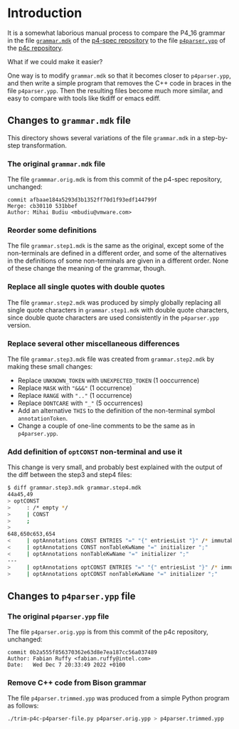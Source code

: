 # Introduction

It is a somewhat laborious manual process to compare the P4_16 grammar
in the file
[`grammar.mdk`](https://github.com/p4lang/p4-spec/blob/main/p4-16/spec/grammar.mdk)
of the [p4-spec repository](https://github.com/p4lang/p4-spec) to the
file
[`p4parser.ypp`](https://github.com/p4lang/p4c/blob/main/frontends/parsers/p4/p4parser.ypp)
of the [p4c repository](https://github.com/p4lang/p4c).

What if we could make it easier?

One way is to modify `grammar.mdk` so that it becomes closer to
`p4parser.ypp`, and then write a simple program that removes the C++
code in braces in the file `p4parser.ypp`.  Then the resulting files
become much more similar, and easy to compare with tools like tkdiff
or emacs ediff.


## Changes to `grammar.mdk` file

This directory shows several variations of the file `grammar.mdk` in a
step-by-step transformation.


### The original `grammar.mdk` file

The file `grammmar.orig.mdk` is from this commit of the p4-spec
repository, unchanged:

```
commit afbaae184a5293d3b1352ff70d1f93edf144799f
Merge: cb30110 531bbef
Author: Mihai Budiu <mbudiu@vmware.com>
```


### Reorder some definitions

The file `grammar.step1.mdk` is the same as the original, except
some of the non-terminals are defined in a different order, and some
of the alternatives in the definitions of some non-terminals are
given in a different order.  None of these change the meaning of the
grammar, though.


### Replace all single quotes with double quotes

The file `grammar.step2.mdk` was produced by simply globally replacing
all single quote characters in `grammar.step1.mdk` with double quote
characters, since double quote characters are used consistently in the
`p4parser.ypp` version.


### Replace several other miscellaneous differences

The file `grammar.step3.mdk` file was created from `grammar.step2.mdk`
by making these small changes:

+ Replace `UNKNOWN_TOKEN` with `UNEXPECTED_TOKEN` (1 ooccurrence)
+ Replace `MASK` with `"&&&"` (1 occurrence)
+ Replace `RANGE` with `".."` (1 occurrence)
+ Replace `DONTCARE` with `"_"` (5 occurrences)
+ Add an alternative `THIS` to the definition of the non-terminal
  symbol `annotationToken`.
+ Change a couple of one-line comments to be the same as in
  `p4parser.ypp`.


### Add definition of `optCONST` non-terminal and use it

This change is very small, and probably best explained with the output
of the diff between the step3 and step4 files:

```bash
$ diff grammar.step3.mdk grammar.step4.mdk
44a45,49
> optCONST
>     : /* empty */
>     | CONST
>     ;
> 
648,650c653,654
<     | optAnnotations CONST ENTRIES "=" "{" entriesList "}" /* immutable entries */
<     | optAnnotations CONST nonTableKwName "=" initializer ";"
<     | optAnnotations nonTableKwName "=" initializer ";"
---
>     | optAnnotations optCONST ENTRIES "=" "{" entriesList "}" /* immutable entries */
>     | optAnnotations optCONST nonTableKwName "=" initializer ";"
```


## Changes to `p4parser.ypp` file


### The original `p4parser.ypp` file

The file `p4parser.orig.ypp` is from this commit of the p4c
repository, unchanged:

```
commit 0b2a555f856370362e63d8e7ea187cc56a037489
Author: Fabian Ruffy <fabian.ruffy@intel.com>
Date:   Wed Dec 7 20:33:49 2022 +0100
```


### Remove C++ code from Bison grammar

The file `p4parser.trimmed.ypp` was produced from a simple Python
program as follows:

```bash
./trim-p4c-p4parser-file.py p4parser.orig.ypp > p4parser.trimmed.ypp
```
